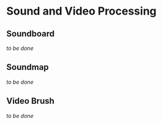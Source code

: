 # Sound and Video Processing

## Soundboard

*to be done*

## Soundmap

*to be done*

## Video Brush

*to be done*



